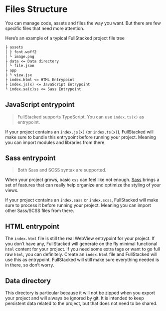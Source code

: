 # Files Structure

You can manage code, assets and files the way you want. But there are few specific files that need more attention.

Here’s an example of a typical FullStacked project file tree

```latex
├ assets
│ ├ font.woff2
│ └ image.png
├ data <= Data directory
│ └ file.json
├ app
├ └ view.jsx
├ index.html <= HTML Entrypoint
├ index.js(x) <= JavaScript Entrypoint
└ index.sa(c)ss <= Sass Entrypoint
```

## JavaScript entrypoint

> FullStacked supports TypeScript. You can use `index.ts(x)` as entrypoint.

If your project contains an `index.js(x)` (or `index.ts(x)`), FullStacked will make sure to bundle this entrypoint before running your project. Meaning you can import modules and libraries from there.

## Sass entrypoint

> Both Sass and SCSS syntax are supported.

When your project grows, basic `css` can feel like not enough. [Sass](https://sass-lang.com) brings a set of features that can really help organize and optimize the styling of your views.

If your project contains an `index.sass` or `index.scss`, FullStacked will make sure to process it before running your project. Meaning you can import other Sass/SCSS files from there.

## HTML entrypoint

The `index.html` file is still the real WebView entrypoint for your project. If you don’t have any, FullStacked will generate on the fly minimal functional `html` content for your project. If you need some extra tags or want to go full raw `html`, you can definitely. Create an `index.html` file and FullStacked will use this as entrypoint. FullStacked will still make sure everything needed is in there, so don’t worry.

## Data directory

This directory is particular because it will not be zipped when you export your project and will always be ignored by git. It is intended to keep persistent data related to the project, but that does not need to be shared.
